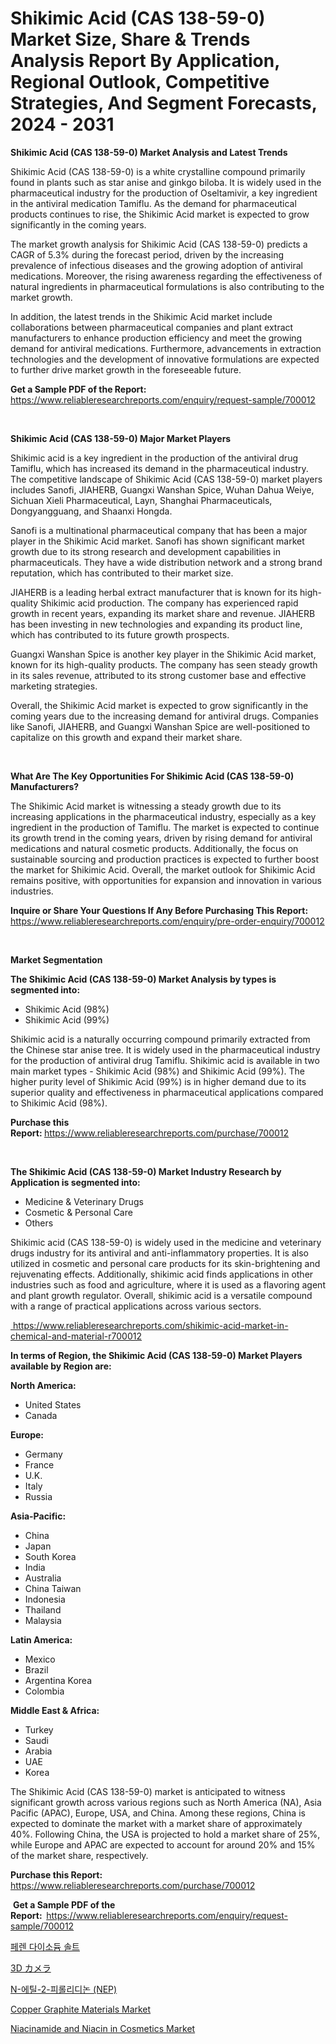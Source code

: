 <p><h1>Shikimic Acid (CAS 138-59-0) Market Size, Share & Trends Analysis Report By Application, Regional Outlook, Competitive Strategies, And Segment Forecasts, 2024 - 2031</h1></p><p><strong>Shikimic Acid (CAS 138-59-0) Market Analysis and Latest Trends</strong></p>
<p><p>Shikimic Acid (CAS 138-59-0) is a white crystalline compound primarily found in plants such as star anise and ginkgo biloba. It is widely used in the pharmaceutical industry for the production of Oseltamivir, a key ingredient in the antiviral medication Tamiflu. As the demand for pharmaceutical products continues to rise, the Shikimic Acid market is expected to grow significantly in the coming years.</p><p>The market growth analysis for Shikimic Acid (CAS 138-59-0) predicts a CAGR of 5.3% during the forecast period, driven by the increasing prevalence of infectious diseases and the growing adoption of antiviral medications. Moreover, the rising awareness regarding the effectiveness of natural ingredients in pharmaceutical formulations is also contributing to the market growth.</p><p>In addition, the latest trends in the Shikimic Acid market include collaborations between pharmaceutical companies and plant extract manufacturers to enhance production efficiency and meet the growing demand for antiviral medications. Furthermore, advancements in extraction technologies and the development of innovative formulations are expected to further drive market growth in the foreseeable future.</p></p>
<p><strong>Get a Sample PDF of the Report:&nbsp;</strong> <a href="https://www.reliableresearchreports.com/enquiry/request-sample/700012">https://www.reliableresearchreports.com/enquiry/request-sample/700012</a></p>
<p>&nbsp;</p>
<p><strong>Shikimic Acid (CAS 138-59-0) Major Market Players</strong></p>
<p><p>Shikimic acid is a key ingredient in the production of the antiviral drug Tamiflu, which has increased its demand in the pharmaceutical industry. The competitive landscape of Shikimic Acid (CAS 138-59-0) market players includes Sanofi, JIAHERB, Guangxi Wanshan Spice, Wuhan Dahua Weiye, Sichuan Xieli Pharmaceutical, Layn, Shanghai Pharmaceuticals, Dongyangguang, and Shaanxi Hongda.</p><p>Sanofi is a multinational pharmaceutical company that has been a major player in the Shikimic Acid market. Sanofi has shown significant market growth due to its strong research and development capabilities in pharmaceuticals. They have a wide distribution network and a strong brand reputation, which has contributed to their market size.</p><p>JIAHERB is a leading herbal extract manufacturer that is known for its high-quality Shikimic acid production. The company has experienced rapid growth in recent years, expanding its market share and revenue. JIAHERB has been investing in new technologies and expanding its product line, which has contributed to its future growth prospects.</p><p>Guangxi Wanshan Spice is another key player in the Shikimic Acid market, known for its high-quality products. The company has seen steady growth in its sales revenue, attributed to its strong customer base and effective marketing strategies.</p><p>Overall, the Shikimic Acid market is expected to grow significantly in the coming years due to the increasing demand for antiviral drugs. Companies like Sanofi, JIAHERB, and Guangxi Wanshan Spice are well-positioned to capitalize on this growth and expand their market share.</p></p>
<p>&nbsp;</p>
<p><strong>What Are The Key Opportunities For Shikimic Acid (CAS 138-59-0) Manufacturers?</strong></p>
<p><p>The Shikimic Acid market is witnessing a steady growth due to its increasing applications in the pharmaceutical industry, especially as a key ingredient in the production of Tamiflu. The market is expected to continue its growth trend in the coming years, driven by rising demand for antiviral medications and natural cosmetic products. Additionally, the focus on sustainable sourcing and production practices is expected to further boost the market for Shikimic Acid. Overall, the market outlook for Shikimic Acid remains positive, with opportunities for expansion and innovation in various industries.</p></p>
<p><strong>Inquire or Share Your Questions If Any Before Purchasing This Report:</strong> <a href="https://www.reliableresearchreports.com/enquiry/pre-order-enquiry/700012">https://www.reliableresearchreports.com/enquiry/pre-order-enquiry/700012</a></p>
<p>&nbsp;</p>
<p><strong>Market Segmentation</strong></p>
<p><strong>The Shikimic Acid (CAS 138-59-0) Market Analysis by types is segmented into:</strong></p>
<p><ul><li>Shikimic Acid (98%)</li><li>Shikimic Acid (99%)</li></ul></p>
<p><p>Shikimic acid is a naturally occurring compound primarily extracted from the Chinese star anise tree. It is widely used in the pharmaceutical industry for the production of antiviral drug Tamiflu. Shikimic acid is available in two main market types - Shikimic Acid (98%) and Shikimic Acid (99%). The higher purity level of Shikimic Acid (99%) is in higher demand due to its superior quality and effectiveness in pharmaceutical applications compared to Shikimic Acid (98%).</p></p>
<p><strong>Purchase this Report:&nbsp;</strong><a href="https://www.reliableresearchreports.com/purchase/700012">https://www.reliableresearchreports.com/purchase/700012</a></p>
<p>&nbsp;</p>
<p><strong>The Shikimic Acid (CAS 138-59-0) Market Industry Research by Application is segmented into:</strong></p>
<p><ul><li>Medicine & Veterinary Drugs</li><li>Cosmetic & Personal Care</li><li>Others</li></ul></p>
<p><p>Shikimic acid (CAS 138-59-0) is widely used in the medicine and veterinary drugs industry for its antiviral and anti-inflammatory properties. It is also utilized in cosmetic and personal care products for its skin-brightening and rejuvenating effects. Additionally, shikimic acid finds applications in other industries such as food and agriculture, where it is used as a flavoring agent and plant growth regulator. Overall, shikimic acid is a versatile compound with a range of practical applications across various sectors.</p></p>
<p><a href="https://www.reliableresearchreports.com/shikimic-acid-market-in-chemical-and-material-r700012">&nbsp;https://www.reliableresearchreports.com/shikimic-acid-market-in-chemical-and-material-r700012</a></p>
<p><strong>In terms of Region, the Shikimic Acid (CAS 138-59-0) Market Players available by Region are:</strong></p>
<p>
    <p> <strong> North America: </strong>
        <ul>
            <li>United States</li>
            <li>Canada</li>
        </ul>
        </p> 
    <p> <strong> Europe: </strong>
        <ul>
            <li>Germany</li>
            <li>France</li>
            <li>U.K.</li>
            <li>Italy</li>
            <li>Russia</li>
        </ul>
        </p> 
    <p> <strong> Asia-Pacific: </strong>
        <ul>
            <li>China</li>
            <li>Japan</li>
            <li>South Korea</li>
            <li>India</li>
            <li>Australia</li>
            <li>China Taiwan</li>
            <li>Indonesia</li>
            <li>Thailand</li>
            <li>Malaysia</li>
        </ul>
        </p> 
    <p> <strong> Latin America: </strong>
        <ul>
            <li>Mexico</li>
            <li>Brazil</li>
            <li>Argentina Korea</li>
            <li>Colombia</li>
        </ul>
        </p> 
    <p> <strong> Middle East & Africa: </strong>
        <ul>
            <li>Turkey</li>
            <li>Saudi</li>
            <li>Arabia</li>
            <li>UAE</li>
            <li>Korea</li>
        </ul>
    </p>
    </p>
<p><p>The Shikimic Acid (CAS 138-59-0) market is anticipated to witness significant growth across various regions such as North America (NA), Asia Pacific (APAC), Europe, USA, and China. Among these regions, China is expected to dominate the market with a market share of approximately 40%. Following China, the USA is projected to hold a market share of 25%, while Europe and APAC are expected to account for around 20% and 15% of the market share, respectively.</p></p>
<p><strong>Purchase this Report: </strong><a href="https://www.reliableresearchreports.com/purchase/700012">https://www.reliableresearchreports.com/purchase/700012</a></p>
<p>&nbsp;<strong>Get a Sample PDF of the Report:&nbsp;&nbsp;</strong><a href="https://www.reliableresearchreports.com/enquiry/request-sample/700012">https://www.reliableresearchreports.com/enquiry/request-sample/700012</a></p>
<p><strong></strong></p>
<p><p><a href="https://github.com/rcabello548/Market-Research-Report-List-1/blob/main/1431699144509.md">페렌 다이소듐 솔트</a></p><p><a href="https://github.com/AaronVargas43/Market-Research-Report-List-2/blob/main/2373017138469.md">3D カメラ</a></p><p><a href="https://github.com/Nicolasrown5/Market-Research-Report-List-1/blob/main/1899295144510.md">N-에틸-2-피롤리디논 (NEP)</a></p><p><a href="https://github.com/IzaiahBartell/Market-Research-Report-List-1/blob/main/copper-graphite-materials-market.md">Copper Graphite Materials Market</a></p><p><a href="https://github.com/biheemgalvinlouises6hokrh3h/Market-Research-Report-List-3/blob/main/niacinamide-and-niacin-in-cosmetics-market.md">Niacinamide and Niacin in Cosmetics Market</a></p></p>